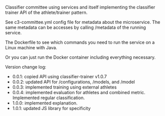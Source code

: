 Classifier committee using services and itself implementing the classifier trainer API of the athlete/trainer pattern. 

See c3-committee.yml config file for metadata about the microservice. The same metadata can be accesses by calling /metadata of the running service. 

The Dockerfile to see which commands you need to run the service on a Linux machine with Java. 

Or you can just run the Docker container including everything necessary. 

Version change log:

- 0.0.1: copied API using classifier-trainer v1.0.7
- 0.0.2: updated API for /configurations, /models, and /model
- 0.0.3: implemented training using external athletes
- 0.0.4: implemented evaluation for athletes and combined metric. Implemented regular classification.
- 1.0.0: implemented explanation.
- 1.0.1: updated JS library for specificity